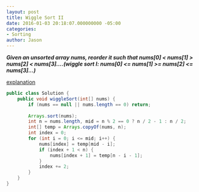 ```yaml
---
layout: post
title: Wiggle Sort II
date: 2016-01-03 20:18:07.000000000 -05:00
categories:
- Sorting
author: Jason
---
```

<p><strong><em>Given an unsorted array nums, reorder it such that nums[0] &lt; nums[1] > nums[2] &lt; nums[3]....(wiggle sort I: nums[0] &lt;= nums[1] >= nums[2] &lt;= nums[3]...)</em></strong></p>

<p><a href="https://leetcode.com/discuss/77122/simple-modulo-solution">explanation</a><br />

``` java
public class Solution {
    public void wiggleSort(int[] nums) {
        if (nums == null || nums.length == 0) return;
        
        Arrays.sort(nums);
        int n = nums.length, mid = n % 2 == 0 ? n / 2 - 1 : n / 2;
        int[] temp = Arrays.copyOf(nums, n);
        int index = 0;
        for (int i = 0; i <= mid; i++) {
            nums[index] = temp[mid - i];
            if (index + 1 < n) {
                nums[index + 1] = temp[n - i - 1];
            }
            index += 2;
        }
    }
}
```
